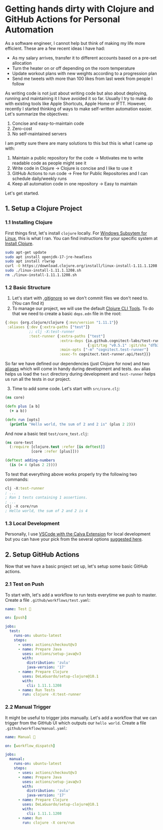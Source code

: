 # Getting hands dirty with Clojure and GitHub Actions for Personal Automation

As a software engineer, I cannot help but think of making my life more efficient. These are a few recent ideas I have had:
  - As my salary arrives, transfer it to different accounts based on a pre-set allocation
  - Turn the heater on or off depending on the room temperature
  - Update workout plans with new weights according to a progression plan
  - Send me tweets with more than 100 likes from last week from people I follow

As writing code is not just about writing code but also about deploying, running and maintaining it I have avoided it so far. Usually I try to make do with existing tools like Apple Shortcuts, Apple Home or IFTT.
However, recently I started thinking of ways to make self-written automation easier. Let's summarize the objectives:

1. Concise and easy-to-maintain code
1. Zero-cost
1. No self-maintained servers

I am pretty sure there are many solutions to this but this is what I came up with:

1. Maintain a public repository for the code -> Motivates me to write readable code as people might see it
1. Write code in Clojure -> Clojure is concise and I like to use it
1. GitHub Actions to run code -> Free for Public Repositories and I can schedule daily/weekly runs
1. Keep all automation code in one repository -> Easy to maintain

Let's get started.

## 1. Setup a Clojure Project

### 1.1 Installing Clojure

First things first, let's install `clojure` locally. For [Windows Subsytem for Linux](https://learn.microsoft.com/en-us/windows/wsl/install), this is what I ran. You can find instructions for your specific system at [Install Clojure](https://clojure.org/guides/install_clojure).

```sh
sudo apt-get update
sudo apt install openjdk-17-jre-headless
sudo apt install rlwrap
curl -O https://download.clojure.org/install/linux-install-1.11.1.1208.sh && chmod +x linux-install-1.11.1.1208.sh
sudo ./linux-install-1.11.1.1208.sh
rm ./linux-install-1.11.1.1208.sh
```

### 1.2 Basic Structure

1. Let's start with [.gitignore](./.gitignore) so we don't commit files we don't need to. (You can find it)
2. To manage our project, we will use the default [Clojure CLI Tools](https://clojure.org/guides/deps_and_cli). To do that we need to create a basic `deps.edn` file in the root:

```clj
{:deps {org.clojure/clojure {:mvn/version "1.11.1"}}
 :aliases {:dev {:extra-paths ["test"]}
           ;; clj -X:test-runner
           :test-runner {:extra-paths ["test"]
                         :extra-deps {io.github.cognitect-labs/test-runner
                                      {:git/tag "v0.5.1" :git/sha "dfb30dd"}}
                         :main-opts ["-m" "cognitect.test-runner"]
                         :exec-fn cognitect.test-runner.api/test}}}
```

So far we have defined our dependencies (just Clojure for now) and two [aliases](https://practical.li/blog-staging/posts/clojure-cli-tools-understanding-aliases) which will come in handy during development and tests. `dev` alias helps us load the `test` directory during development and `test-runner` helps us run all the tests in our project.

3. Time to add some code. Let's start with `src/core.clj`:
```clj
(ns core)

(defn plus [a b]
  (+ a b))

(defn run [opts]
  (println "Hello world, the sum of 2 and 2 is" (plus 2 2)))
```

And now a basic test `test/core_test.clj`:
```clj
(ns core-test
  (:require [clojure.test :refer [is deftest]]
            [core :refer [plus]]))

(deftest adding-numbers
  (is (= 4 (plus 2 2))))
```

To test that everything above works properly try the following two commands:
```clj
clj -X:test-runner
; ...
; Ran 1 tests containing 1 assertions.
; ...
clj -X core/run
; Hello world, the sum of 2 and 2 is 4
```

### 1.3 Local Development

Personally, I use [VSCode with the Calva Extension](https://clojure.org/guides/editors#_vs_code_rapidly_evolving_beginner_friendly) for local development but you can have your pick from the several options [suggested here](https://clojure.org/guides/editors).


## 2. Setup GitHub Actions

Now that we have a basic project set up, let's setup some basic GitHub actions.

### 2.1 Test on Push

To start with, let's add a workflow to run tests everytime we push to master. Create a file `.github/workflows/test.yaml`:
```yaml
name: Test 🧪

on: [push]

jobs:
  test:
    runs-on: ubuntu-latest
    steps:
      - uses: actions/checkout@v3
      - name: Prepare Java
        uses: actions/setup-java@v3
        with:
          distribution: 'zulu'
          java-version: '17'
      - name: Prepare Clojure
        uses: DeLaGuardo/setup-clojure@10.1
        with:
          cli: 1.11.1.1208
      - name: Run Tests
        run: clojure -X:test-runner
```

### 2.2 Manual Trigger

It might be useful to trigger jobs manually. Let's add a workflow that we can trigger from the GitHub UI which outputs our `hello world`. Create a file `.github/workflow/manual.yaml`:
```yaml
name: Manual 🏃

on: [workflow_dispatch]

jobs:
  manual:
    runs-on: ubuntu-latest
    steps:
      - uses: actions/checkout@v3
      - name: Prepare Java
        uses: actions/setup-java@v3
        with:
          distribution: 'zulu'
          java-version: '17'
      - name: Prepare Clojure
        uses: DeLaGuardo/setup-clojure@10.1
        with:
          cli: 1.11.1.1208
      - name: Run
        run: clojure -X core/run
```
